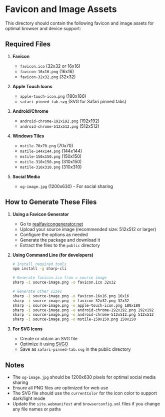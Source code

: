 # Favicon and Image Assets

This directory should contain the following favicon and image assets for optimal browser and device support:

## Required Files

1. **Favicon**

    - `favicon.ico` (32x32 or 16x16)
    - `favicon-16x16.png` (16x16)
    - `favicon-32x32.png` (32x32)

2. **Apple Touch Icons**

    - `apple-touch-icon.png` (180x180)
    - `safari-pinned-tab.svg` (SVG for Safari pinned tabs)

3. **Android/Chrome**

    - `android-chrome-192x192.png` (192x192)
    - `android-chrome-512x512.png` (512x512)

4. **Windows Tiles**

    - `mstile-70x70.png` (70x70)
    - `mstile-144x144.png` (144x144)
    - `mstile-150x150.png` (150x150)
    - `mstile-310x150.png` (310x150)
    - `mstile-310x310.png` (310x310)

5. **Social Media**
    - `og-image.jpg` (1200x630) - For social sharing

## How to Generate These Files

1. **Using a Favicon Generator**

    - Go to [realfavicongenerator.net](https://realfavicongenerator.net/)
    - Upload your source image (recommended size: 512x512 or larger)
    - Configure the options as needed
    - Generate the package and download it
    - Extract the files to the `public` directory

2. **Using Command Line (for developers)**

    ```bash
    # Install required tools
    npm install -g sharp-cli

    # Generate favicon.ico from a source image
    sharp -i source-image.png -o favicon.ico 32x32

    # Generate other sizes
    sharp -i source-image.png -o favicon-16x16.png 16x16
    sharp -i source-image.png -o favicon-32x32.png 32x32
    sharp -i source-image.png -o apple-touch-icon.png 180x180
    sharp -i source-image.png -o android-chrome-192x192.png 192x192
    sharp -i source-image.png -o android-chrome-512x512.png 512x512
    sharp -i source-image.png -o mstile-150x150.png 150x150
    ```

3. **For SVG Icons**
    - Create or obtain an SVG file
    - Optimize it using [SVGO](https://jakearchibald.github.io/svgomg/)
    - Save as `safari-pinned-tab.svg` in the public directory

## Notes

- The `og-image.jpg` should be 1200x630 pixels for optimal social media sharing
- Ensure all PNG files are optimized for web use
- The SVG file should use the `currentColor` for the icon color to support dark/light mode
- Update the `site.webmanifest` and `browserconfig.xml` files if you change any file names or paths
